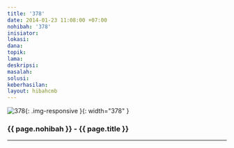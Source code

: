 ```yaml
---
title: '378'
date: 2014-01-23 11:08:00 +07:00
nohibah: '378'
inisiator:
lokasi:
dana:
topik:
lama:
deskripsi:
masalah:
solusi:
keberhasilan:
layout: hibahcmb
---
```


![378](/static/img/hibahcmb/378.png){: .img-responsive }{: width="378" }

### {{ page.nohibah }} - {{ page.title }}

---
